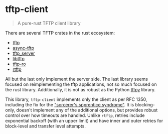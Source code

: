 # tftp-client
> A pure-rust TFTP client library

There are several TFTP crates in the rust ecosystem:
- [tftp](https://crates.io/crates/tftp)
- [async-tftp](https://crates.io/crates/async-tftp)
- [tftp_server](https://crates.io/crates/tftp_server)
- [libtftp](https://crates.io/crates/libtftp)
- [tftp-ro](https://crates.io/crates/tftp-ro)
- [rtftp](https://crates.io/crates/rtftp)

All but the last only implement the server side. The last library seems focused on reimplementing the tftp applications, not so much focused on the rust library. Additionally, it is not as robust as the Python [tftpy](https://pypi.org/project/tftpy/) library.

This library, `tftp-client` implements only the client as per RFC 1350, including the fix for the ["sorcerer's spprentice syndrome"](https://en.wikipedia.org/wiki/Sorcerer%27s_Apprentice_Syndrome). It is blocking-only, doesn't implement any of the additional options, but provides robust control over how timeouts are handled. Unlike `rtftp`, retries include exponential backoff (with an upper limit) and have inner and outer retries for block-level and transfer level attempts.


